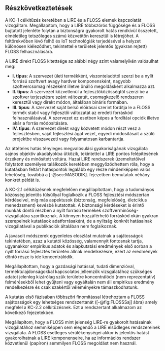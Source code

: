 Részkövetkeztetések
-----------------------

A KC-1 célkitűzés keretében a LIRE és a FLOSS elemek kapcsolatát vizsgáltam. Megállapítom, hogy a LIRE többszörös függősége és a FLOSS bujtatott jelenléte folytán a biztonságra gyakorolt hatás rendkívül összetett, elméletileg tetszőleges számú közvetítőn keresztül is létrejöhet. A feltörekvőben lévő felhő és IoT technológiák terjedésével a helyzet különösen kiéleződhet, tekintettel e területek jelentős (gyakran rejtett) FLOSS felhasználására. 

A LIRE direkt FLOSS kitettsége az alábbi négy szint valamelyikén valósulhat meg:

* **I. típus**: A szervezet ületi termékként, viszonteladótól szerzi be a nyílt forrású szoftvert avagy hardver komponensként, nagyobb szoftvercsomag részeként illetve önálló megoldásként alkalmazza azt.
* **II. típus**: A szervezet közvetlenül a fejlesztőközösségtől szerzi be a szoftver terjesztésre szánt változatát, csomagkezelő rendszeren keresztül vagy direkt módon, általában bináris formában.
* **III. típus**: A szervezet saját belső előírásai szerint fordítja le a FLOSS termék stabil vagy fejlesztői változatát az eredeti forráskód felhasználásával. A szervezet ez esetben képes a fordítási opciók illetve akár a forrás módosítására.
* **IV. típus**: A szervezet direkt vagy közvetett módon részt vesz a fejlesztésben, saját fejlesztési ágat vezet, egyedi módosításait a szülő projektbe visszavezeti vagy folyamatosan karbantartja.


Az áttételes hatás tényleges megvalósulási gyakoriságának vizsgálata sajnos objektív akadályokba ütközik, tekintettel a LIRE pontos felépítésének érzékeny és minősített voltára. Hazai LIRE rendszerek üzemeltetőivel folytatott személyes találkozók keretében meggyőzödhettem róla, hogy a kutatásban feltárt hatáspontok legalább egy része mindenképpen valós lehetőség, továbbá a [-@sec:MASODIK]. fejezetben bemutatok néhány konkrét példát is. 


A KC-2.1 célkitűzésnek megfelelően megállapítottam, hogy a tudományos közösség jelentős túlsúllyal foglalkozik a FLOSS fejlesztési módszertan kérdéseivel, míg más aspektusok (biztonság, megfelelőség, életciklus menedzsment) kevésbé kutatottak. A biztonsági kérdéseket is érintő munkák döntő részben a nyílt forrású termékek szoftverminőség-vizsgálatára szorítkoznak. A könnyen hozzáférhető forráskód okán gyakran szerepelnek kutatások adatforrásaként, de a nyiltság konkrét hatásainak vizsgálatával a publikációk általában nem foglalkoznak.

A javasolt módszerek egyenletes eloszlást mutatnak a sajátosságok tekintetében, azaz a kutatói közösség, valamennyit fontosnak tartja, ugyanakkor empirikus adatok és alapkutatási eredmények első sorban a nyílt forrású fejlesztés területén állnak rendelkezésre, ezért az eredmények döntő része is ide koncentrálódik. 

Megállapítottam, hogy a gazdasági hatással, tudati dimenzióval, terméktulajdonságokkal kapcsolatos jellemzők vizsgálatához szükséges adatot jelenleg kizárólag szük területre koncentrálódó (nem reprezentatív) felmérésekből lehet gyűjteni vagy egyáltalán nem áll empirikus eredmény rendelkezésre és csak szakértői véleményekre támaszkodhatunk.

A kutatás első fázisában többszöri finomítással létrehoztam a FLOSS sajátosságok egy lehetséges rendszertanát ([-@fig:FLOSSSaj] ábra) amely megfelel a KC-2.2 célkitűzésnek. Ezt a rendszertant alkalmazom az következő fejezetekben.

Megállapítom, hogy a FLOSS mint jelenség LIRE-re gyakorolt hatásainak vizsgálatához semmiképpen sem elegendő a LIRE elsődleges rendszereinek vizsgálata. A FLOSS esetleges sérülékenységei akkor is jelentős hatást gyakorolhatnak a LIRE komponenseire, ha az információs rendszer közvetlenül (papíron) semmilyen FLOSS megoldást nem használ. 

 
